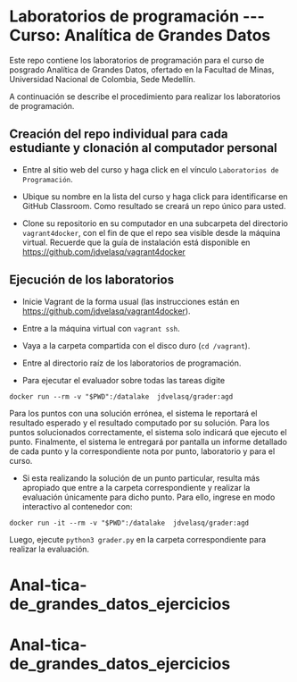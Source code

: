# Laboratorios de programación --- Curso: Analítica de Grandes Datos

Este repo contiene los laboratorios de programación para el curso de posgrado Analítica de Grandes Datos, ofertado en la Facultad de Minas, Universidad Nacional de Colombia, Sede Medellín.

A continuación se describe el procedimiento para realizar los laboratorios de programación.

## Creación del repo individual para cada estudiante y clonación al computador personal


* Entre al sitio web del curso y haga click en el vínculo `Laboratorios de Programación`.


* Ubique su nombre en la lista del curso y haga click para identificarse en GitHub Classroom. Como resultado se creará un repo único para usted.


* Clone su repositorio en su computador en una subcarpeta del directorio `vagrant4docker`, con el fin de que el repo sea visible desde la máquina virtual. Recuerde que la guía de instalación está disponible en https://github.com/jdvelasq/vagrant4docker 

## Ejecución de los laboratorios


* Inicie Vagrant de la forma usual (las instrucciones están en https://github.com/jdvelasq/vagrant4docker). 


* Entre a la máquina virtual con `vagrant ssh`.


* Vaya a la carpeta compartida con el disco duro (`cd /vagrant`).


* Entre al directorio raíz de los laboratorios de programación.


* Para ejecutar el evaluador sobre todas las tareas digite 
 ```
 docker run --rm -v "$PWD":/datalake  jdvelasq/grader:agd
 ```
Para los puntos con una solución errónea, el sistema le reportará el resultado esperado y el resultado computado por su solución. Para los puntos solucionados correctamente, el sistema solo indicará que ejecuto el punto. Finalmente, el sistema le entregará por pantalla un informe detallado de cada punto y la correspondiente nota por punto, laboratorio y para el curso.

* Si esta realizando la solución de un punto particular, resulta más apropiado que entre a la carpeta correspondiente y realizar la evaluación únicamente para dicho punto. Para ello, ingrese en modo interactivo al contenedor con:
```
docker run -it --rm -v "$PWD":/datalake  jdvelasq/grader:agd
```
Luego, ejecute `python3 grader.py` en la carpeta correspondiente para realizar la evaluación.






# Anal-tica-de_grandes_datos_ejercicios
# Anal-tica-de_grandes_datos_ejercicios

